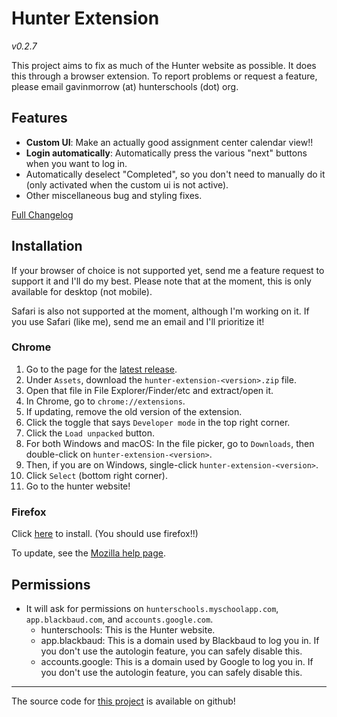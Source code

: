 # Hunter Extension

_v0.2.7_

This project aims to fix as much of the Hunter website as possible. It does this
through a browser extension. To report problems or request a feature, please
email gavinmorrow (at) hunterschools (dot) org.

## Features

- **Custom UI**: Make an actually good assignment center calendar view!!
- **Login automatically**: Automatically press the various "next" buttons when
  you want to log in.
- Automatically deselect "Completed", so you don't need to manually do it (only
  activated when the custom ui is not active).
- Other miscellaneous bug and styling fixes.

[Full Changelog]

## Installation

If your browser of choice is not supported yet, send me a feature request to
support it and I'll do my best. Please note that at the moment, this is only
available for desktop (not mobile).

Safari is also not supported at the moment, although I'm working on it. If you
use Safari (like me), send me an email and I'll prioritize it!

### Chrome

1. Go to the page for the [latest release][latest].
2. Under `Assets`, download the `hunter-extension-<version>.zip` file.
3. Open that file in File Explorer/Finder/etc and extract/open it.
4. In Chrome, go to `chrome://extensions`.
5. If updating, remove the old version of the extension.
6. Click the toggle that says `Developer mode` in the top right corner.
7. Click the `Load unpacked` button.
8. For both Windows and macOS: In the file picker, go to `Downloads`, then
   double-click on `hunter-extension-<version>`.
9. Then, if you are on Windows, single-click `hunter-extension-<version>`.
10. Click `Select` (bottom right corner).
11. Go to the hunter website!

### Firefox

Click [here][firefox] to install. (You should use firefox!!)

To update, see the [Mozilla help page].

## Permissions

- It will ask for permissions on `hunterschools.myschoolapp.com`,
  `app.blackbaud.com`, and `accounts.google.com`.
  - hunterschools: This is the Hunter website.
  - app.blackbaud: This is a domain used by Blackbaud to log you in. If you
    don't use the autologin feature, you can safely disable this.
  - accounts.google: This is a domain used by Google to log you in. If you
    don't use the autologin feature, you can safely disable this.

---

The source code for [this project][github] is available on github!

[Full changelog]: https://gavinmorrow.github.io/hunter-extension/CHANGELOG
[latest]: https://github.com/gavinmorrow/hunter-extension/releases/latest
[firefox]: https://github.com/gavinmorrow/hunter-extension/releases/download/v0.2.7/65a14653bc7c4e6ab617.xpi
[Mozilla help page]: https://support.mozilla.org/en-US/kb/how-update-add-ons
[github]: https://github.com/gavinmorrow/hunter-extension/
